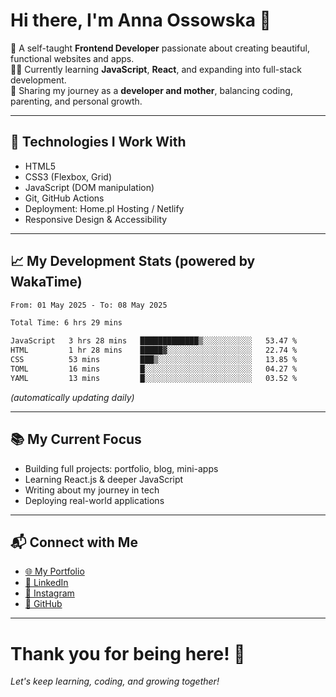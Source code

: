 # Hi there, I'm Anna Ossowska 👋

🌸 A self-taught **Frontend Developer** passionate about creating beautiful, functional websites and apps.  
👩‍💻 Currently learning **JavaScript**, **React**, and expanding into full-stack development.  
💬 Sharing my journey as a **developer and mother**, balancing coding, parenting, and personal growth.

---

## 🚀 Technologies I Work With
- HTML5
- CSS3 (Flexbox, Grid)
- JavaScript (DOM manipulation)
- Git, GitHub Actions
- Deployment: Home.pl Hosting / Netlify
- Responsive Design & Accessibility

---

## 📈 My Development Stats (powered by WakaTime)

<!--START_SECTION:waka-->

```txt
From: 01 May 2025 - To: 08 May 2025

Total Time: 6 hrs 29 mins

JavaScript   3 hrs 28 mins   █████████████▒░░░░░░░░░░░   53.47 %
HTML         1 hr 28 mins    █████▓░░░░░░░░░░░░░░░░░░░   22.74 %
CSS          53 mins         ███▒░░░░░░░░░░░░░░░░░░░░░   13.85 %
TOML         16 mins         █░░░░░░░░░░░░░░░░░░░░░░░░   04.27 %
YAML         13 mins         █░░░░░░░░░░░░░░░░░░░░░░░░   03.52 %
```

<!--END_SECTION:waka-->

_(automatically updating daily)_

---

## 📚 My Current Focus

- Building full projects: portfolio, blog, mini-apps
- Learning React.js & deeper JavaScript
- Writing about my journey in tech
- Deploying real-world applications

---

## 📬 Connect with Me

- [🌐 My Portfolio](https://ossowska.tech)
- [💼 LinkedIn](https://linkedin.com/in/anna-ossowska-130493a0/)
- [📸 Instagram](https://instagram.com/wiedzma_w_korpo/)
- [🐙 GitHub](https://github.com/anka-oss)

---

# Thank you for being here! 🚀  
_Let's keep learning, coding, and growing together!_

